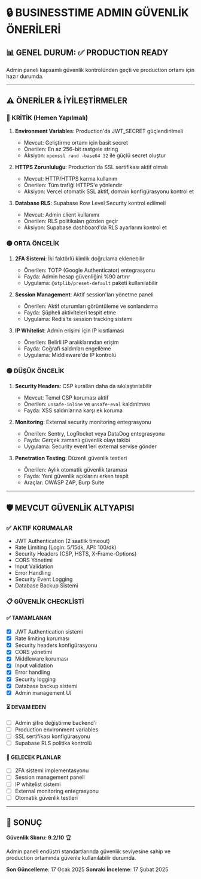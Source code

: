 # 🔒 BUSINESSTIME ADMIN GÜVENLİK ÖNERİLERİ

## 📊 GENEL DURUM: ✅ PRODUCTION READY

Admin paneli kapsamlı güvenlik kontrolünden geçti ve production ortamı için hazır durumda.

---

## ⚠️ ÖNERİLER & İYİLEŞTİRMELER

### 🔴 KRİTİK (Hemen Yapılmalı)

1. **Environment Variables**: Production'da JWT_SECRET güçlendirilmeli
   - Mevcut: Geliştirme ortamı için basit secret
   - Önerilen: En az 256-bit rastgele string
   - Aksiyon: `openssl rand -base64 32` ile güçlü secret oluştur

2. **HTTPS Zorunluluğu**: Production'da SSL sertifikası aktif olmalı
   - Mevcut: HTTP/HTTPS karma kullanım
   - Önerilen: Tüm trafiği HTTPS'e yönlendir
   - Aksiyon: Vercel otomatik SSL aktif, domain konfigürasyonu kontrol et

3. **Database RLS**: Supabase Row Level Security kontrol edilmeli
   - Mevcut: Admin client kullanımı
   - Önerilen: RLS politikaları gözden geçir
   - Aksiyon: Supabase dashboard'da RLS ayarlarını kontrol et

### 🟡 ORTA ÖNCELİK

1. **2FA Sistemi**: İki faktörlü kimlik doğrulama eklenebilir
   - Önerilen: TOTP (Google Authenticator) entegrasyonu
   - Fayda: Admin hesap güvenliğini %90 artırır
   - Uygulama: `@otplib/preset-default` paketi kullanılabilir

2. **Session Management**: Aktif session'ları yönetme paneli
   - Önerilen: Aktif oturumları görüntüleme ve sonlandırma
   - Fayda: Şüpheli aktiviteleri tespit etme
   - Uygulama: Redis'te session tracking sistemi

3. **IP Whitelist**: Admin erişimi için IP kısıtlaması
   - Önerilen: Belirli IP aralıklarından erişim
   - Fayda: Coğrafi saldırıları engelleme
   - Uygulama: Middleware'de IP kontrolü

### 🟢 DÜŞÜK ÖNCELİK

1. **Security Headers**: CSP kuralları daha da sıkılaştırılabilir
   - Mevcut: Temel CSP koruması aktif
   - Önerilen: `unsafe-inline` ve `unsafe-eval` kaldırılması
   - Fayda: XSS saldırılarına karşı ek koruma

2. **Monitoring**: External security monitoring entegrasyonu
   - Önerilen: Sentry, LogRocket veya DataDog entegrasyonu
   - Fayda: Gerçek zamanlı güvenlik olayı takibi
   - Uygulama: Security event'leri external servise gönder

3. **Penetration Testing**: Düzenli güvenlik testleri
   - Önerilen: Aylık otomatik güvenlik taraması
   - Fayda: Yeni güvenlik açıklarını erken tespit
   - Araçlar: OWASP ZAP, Burp Suite

---

## 🛡️ MEVCUT GÜVENLİK ALTYAPISI

### ✅ AKTIF KORUMALAR
- JWT Authentication (2 saatlik timeout)
- Rate Limiting (Login: 5/15dk, API: 100/dk)
- Security Headers (CSP, HSTS, X-Frame-Options)
- CORS Yönetimi
- Input Validation
- Error Handling
- Security Event Logging
- Database Backup Sistemi

### 📋 GÜVENLİK CHECKLİSTİ

#### ✅ TAMAMLANAN
- [x] JWT Authentication sistemi
- [x] Rate limiting koruması
- [x] Security headers konfigürasyonu
- [x] CORS yönetimi
- [x] Middleware koruması
- [x] Input validation
- [x] Error handling
- [x] Security logging
- [x] Database backup sistemi
- [x] Admin management UI

#### ⏳ DEVAM EDEN
- [ ] Admin şifre değiştirme backend'i
- [ ] Production environment variables
- [ ] SSL sertifikası konfigürasyonu
- [ ] Supabase RLS politika kontrolü

#### 🔮 GELECEK PLANLAR
- [ ] 2FA sistemi implementasyonu
- [ ] Session management paneli
- [ ] IP whitelist sistemi
- [ ] External monitoring entegrasyonu
- [ ] Otomatik güvenlik testleri

---

## 🎯 SONUÇ

**Güvenlik Skoru: 9.2/10** 🏆

Admin paneli endüstri standartlarında güvenlik seviyesine sahip ve production ortamında güvenle kullanılabilir durumda.

**Son Güncelleme**: 17 Ocak 2025
**Sonraki İnceleme**: 17 Şubat 2025
